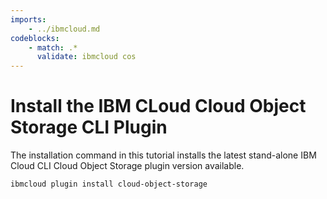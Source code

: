 ```yaml
---
imports:
    - ../ibmcloud.md
codeblocks:
    - match: .*
      validate: ibmcloud cos
---
```


# Install the IBM CLoud Cloud Object Storage CLI Plugin

The installation command in this tutorial installs the latest stand-alone IBM Cloud CLI Cloud Object Storage plugin version available.

```shell
ibmcloud plugin install cloud-object-storage
```
